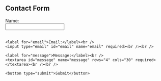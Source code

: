 <!DOCTYPE html>
<html lang="en">
<head>
  <meta charset="UTF-8">
  <title>Simple HTML Form</title>
  <style>
    .body{
      backgroun color👱‍♂️
  </style>
</head>
<body>
  <h2>Contact Form</h2>
  <form action="/submit" method="post">
    <label for="name">Name:</label><br />
    <input type="text" id="name" name="name" required><br /><br />

    <label for="email">Email:</label><br />
    <input type="email" id="email" name="email" required><br /><br />

    <label for="message">Message:</label><br />
    <textarea id="message" name="message" rows="4" cols="30" required></textarea><br /><br />

    <button type="submit">Submit</button>
  </form>
</body>
</html>
